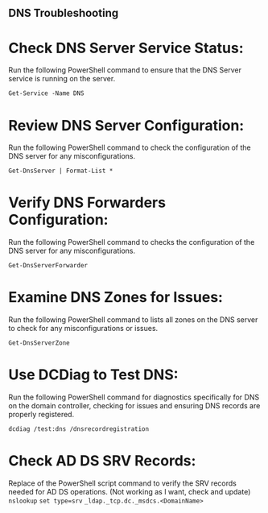 ## DNS Troubleshooting
# Check DNS Server Service Status:
Run the following PowerShell command to ensure that the DNS Server service is running on the server.
```
Get-Service -Name DNS
```

# Review DNS Server Configuration:
Run the following PowerShell command to check the configuration of the DNS server for any misconfigurations.
```
Get-DnsServer | Format-List *
```

# Verify DNS Forwarders Configuration:
Run the following PowerShell command to checks the configuration of the DNS server for any misconfigurations.
```
Get-DnsServerForwarder
```

# Examine DNS Zones for Issues:
Run the following PowerShell command to lists all zones on the DNS server to check for any misconfigurations or issues.
```
Get-DnsServerZone
```

# Use DCDiag to Test DNS:
Run the following PowerShell command for diagnostics specifically for DNS on the domain controller, checking for issues and ensuring DNS records are properly registered.
```
dcdiag /test:dns /dnsrecordregistration
```

# Check AD DS SRV Records:
Replace <DomainName> of the PowerShell script command to verify the SRV records needed for AD DS operations. (Not working as I want, check and update)
```nslookup```
```set type=srv```
```_ldap._tcp.dc._msdcs.<DomainName>```